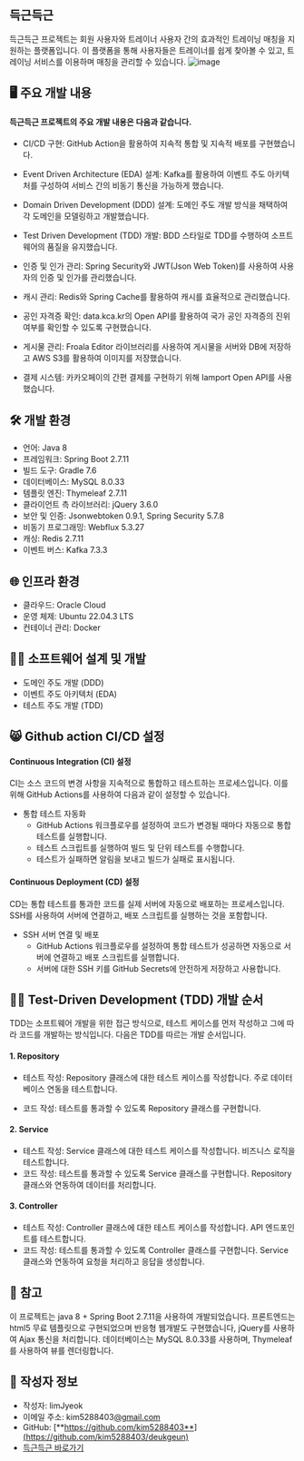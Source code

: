 ## 득근득근

득근득근 프로젝트는 회원 사용자와 트레이너 사용자 간의 효과적인 트레이닝 매칭을 지원하는 플랫폼입니다. 이 플랫폼을 통해 사용자들은 트레이너를 쉽게 찾아볼 수 있고, 트레이닝 서비스를 이용하며 매칭을 관리할 수 있습니다.
![image](https://github.com/kim5288403/deukgeun/assets/76669119/cee64335-e65e-4770-bc0e-fc49f293ea85)

## 🖥 주요 개발 내용

#### 득근득근 프로젝트의 주요 개발 내용은 다음과 같습니다.

- CI/CD 구현: GitHub Action을 활용하여 지속적 통합 및 지속적 배포를 구현했습니다.

- Event Driven Architecture (EDA) 설계: Kafka를 활용하여 이벤트 주도 아키텍처를 구성하여 서비스 간의 비동기 통신을 가능하게 했습니다.

- Domain Driven Development (DDD) 설계: 도메인 주도 개발 방식을 채택하여 각 도메인을 모델링하고 개발했습니다.

- Test Driven Development (TDD) 개발: BDD 스타일로 TDD를 수행하여 소프트웨어의 품질을 유지했습니다.

- 인증 및 인가 관리: Spring Security와 JWT(Json Web Token)를 사용하여 사용자의 인증 및 인가를 관리했습니다.

- 캐시 관리: Redis와 Spring Cache를 활용하여 캐시를 효율적으로 관리했습니다.

- 공인 자격증 확인: data.kca.kr의 Open API를 활용하여 국가 공인 자격증의 진위 여부를 확인할 수 있도록 구현했습니다.

- 게시물 관리: Froala Editor 라이브러리를 사용하여 게시물을 서버와 DB에 저장하고 AWS S3를 활용하여 이미지를 저장했습니다.

- 결제 시스템: 카카오페이의 간편 결제를 구현하기 위해 Iamport Open API를 사용했습니다.

## 🛠 **개발 환경**

- 언어: Java 8
- 프레임워크: Spring Boot 2.7.11
- 빌드 도구: Gradle 7.6
- 데이터베이스: MySQL 8.0.33
- 템플릿 엔진: Thymeleaf 2.7.11
- 클라이언트 측 라이브러리: jQuery 3.6.0
- 보안 및 인증: Jsonwebtoken 0.9.1, Spring Security 5.7.8
- 비동기 프로그래밍: Webflux 5.3.27
- 캐싱: Redis 2.7.11
- 이벤트 버스: Kafka 7.3.3

## 🌐 **인프라 환경**
- 클라우드: Oracle Cloud
- 운영 체제: Ubuntu 22.04.3 LTS
- 컨테이너 관리: Docker

## 👨‍💻 **소프트웨어 설계 및 개발**
- 도메인 주도 개발 (DDD)
- 이벤트 주도 아키텍처 (EDA)
- 테스트 주도 개발 (TDD)

## 😸 **Github action CI/CD 설정**

#### Continuous Integration (CI) 설정
CI는 소스 코드의 변경 사항을 지속적으로 통합하고 테스트하는 프로세스입니다. 이를 위해 GitHub Actions를 사용하여 다음과 같이 설정할 수 있습니다.
- 통합 테스트 자동화
  - GitHub Actions 워크플로우를 설정하여 코드가 변경될 때마다 자동으로 통합 테스트를 실행합니다.
  - 테스트 스크립트를 실행하여 빌드 및 단위 테스트를 수행합니다.
  - 테스트가 실패하면 알림을 보내고 빌드가 실패로 표시됩니다.

#### Continuous Deployment (CD) 설정

CD는 통합 테스트를 통과한 코드를 실제 서버에 자동으로 배포하는 프로세스입니다. SSH를 사용하여 서버에 연결하고, 배포 스크립트를 실행하는 것을 포함합니다.

- SSH 서버 연결 및 배포
  - GitHub Actions 워크플로우를 설정하여 통합 테스트가 성공하면 자동으로 서버에 연결하고 배포 스크립트를 실행합니다.
  - 서버에 대한 SSH 키를 GitHub Secrets에 안전하게 저장하고 사용합니다.

## 👨‍🔬 **Test-Driven Development (TDD) 개발 순서**

TDD는 소프트웨어 개발을 위한 접근 방식으로, 테스트 케이스를 먼저 작성하고 그에 따라 코드를 개발하는 방식입니다. 다음은 TDD를 따르는 개발 순서입니다.

#### 1. Repository
- 테스트 작성: Repository 클래스에 대한 테스트 케이스를 작성합니다. 주로 데이터베이스 연동을 테스트합니다.
  
- 코드 작성: 테스트를 통과할 수 있도록 Repository 클래스를 구현합니다.

#### 2. Service
- 테스트 작성: Service 클래스에 대한 테스트 케이스를 작성합니다. 비즈니스 로직을 테스트합니다.
- 코드 작성: 테스트를 통과할 수 있도록 Service 클래스를 구현합니다. Repository 클래스와 연동하여 데이터를 처리합니다.

#### 3. Controller
- 테스트 작성: Controller 클래스에 대한 테스트 케이스를 작성합니다. API 엔드포인트를 테스트합니다.
- 코드 작성: 테스트를 통과할 수 있도록 Controller 클래스를 구현합니다. Service 클래스와 연동하여 요청을 처리하고 응답을 생성합니다.

## 🔔 **참고**

이 프로젝트는 java 8 + Spring Boot 2.7.11을 사용하여 개발되었습니다. 프론트엔드는 html5 무료 템플릿으로 구현되었으며 반응형 웹개발도 구현했습니다, jQuery를 사용하여 Ajax 통신을 처리합니다. 데이터베이스는 MySQL 8.0.33를 사용하며, Thymeleaf를 사용하여 뷰를 렌더링합니다.

## 📝 **작성자 정보**

- 작성자: limJyeok
- 이메일 주소: kim5288403[@gmail.com](mailto:myusername@example.com)
- GitHub: [**https://github.com/kim5288403**](https://github.com/kim5288403/deukgeun)
- [득근득근 바로가기](https://deukgeun.duckdns.org/)

